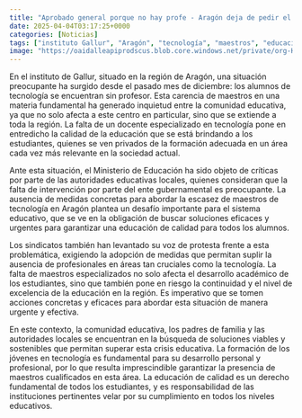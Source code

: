 ```yaml
---
title: "Aprobado general porque no hay profe - Aragón deja de pedir el máster habilitante ante la falta de profesionales"
date: 2025-04-04T03:17:25+0000
categories: [Noticias]
tags: ["instituto Gallur", "Aragón", "tecnología", "maestros", "educación", "estudiantes", "crisis educativa."]
image: "https://oaidalleapiprodscus.blob.core.windows.net/private/org-HKmKxpuNw3Y88lm4EBrIPq0n/user-ZwiCXOggLL8ZNNKE2g7rXFmV/img-vDtjmw9uQOc2eaK2M4Krl3ux.png?st=2025-04-04T02%3A17%3A25Z&se=2025-04-04T04%3A17%3A25Z&sp=r&sv=2024-08-04&sr=b&rscd=inline&rsct=image/png&skoid=d505667d-d6c1-4a0a-bac7-5c84a87759f8&sktid=a48cca56-e6da-484e-a814-9c849652bcb3&skt=2025-04-03T21%3A33%3A42Z&ske=2025-04-04T21%3A33%3A42Z&sks=b&skv=2024-08-04&sig=j51TVOt/RuTjw02ALsUnPgLGvcRIx9gxTKumkOFvS3Y%3D"
---
```


En el instituto de Gallur, situado en la región de Aragón, una situación preocupante ha surgido desde el pasado mes de diciembre: los alumnos de tecnología se encuentran sin profesor. Esta carencia de maestros en una materia fundamental ha generado inquietud entre la comunidad educativa, ya que no solo afecta a este centro en particular, sino que se extiende a toda la región. La falta de un docente especializado en tecnología pone en entredicho la calidad de la educación que se está brindando a los estudiantes, quienes se ven privados de la formación adecuada en un área cada vez más relevante en la sociedad actual.

Ante esta situación, el Ministerio de Educación ha sido objeto de críticas por parte de las autoridades educativas locales, quienes consideran que la falta de intervención por parte del ente gubernamental es preocupante. La ausencia de medidas concretas para abordar la escasez de maestros de tecnología en Aragón plantea un desafío importante para el sistema educativo, que se ve en la obligación de buscar soluciones eficaces y urgentes para garantizar una educación de calidad para todos los alumnos.

Los sindicatos también han levantado su voz de protesta frente a esta problemática, exigiendo la adopción de medidas que permitan suplir la ausencia de profesionales en áreas tan cruciales como la tecnología. La falta de maestros especializados no solo afecta el desarrollo académico de los estudiantes, sino que también pone en riesgo la continuidad y el nivel de excelencia de la educación en la región. Es imperativo que se tomen acciones concretas y eficaces para abordar esta situación de manera urgente y efectiva.

En este contexto, la comunidad educativa, los padres de familia y las autoridades locales se encuentran en la búsqueda de soluciones viables y sostenibles que permitan superar esta crisis educativa. La formación de los jóvenes en tecnología es fundamental para su desarrollo personal y profesional, por lo que resulta imprescindible garantizar la presencia de maestros cualificados en esta área. La educación de calidad es un derecho fundamental de todos los estudiantes, y es responsabilidad de las instituciones pertinentes velar por su cumplimiento en todos los niveles educativos.
    